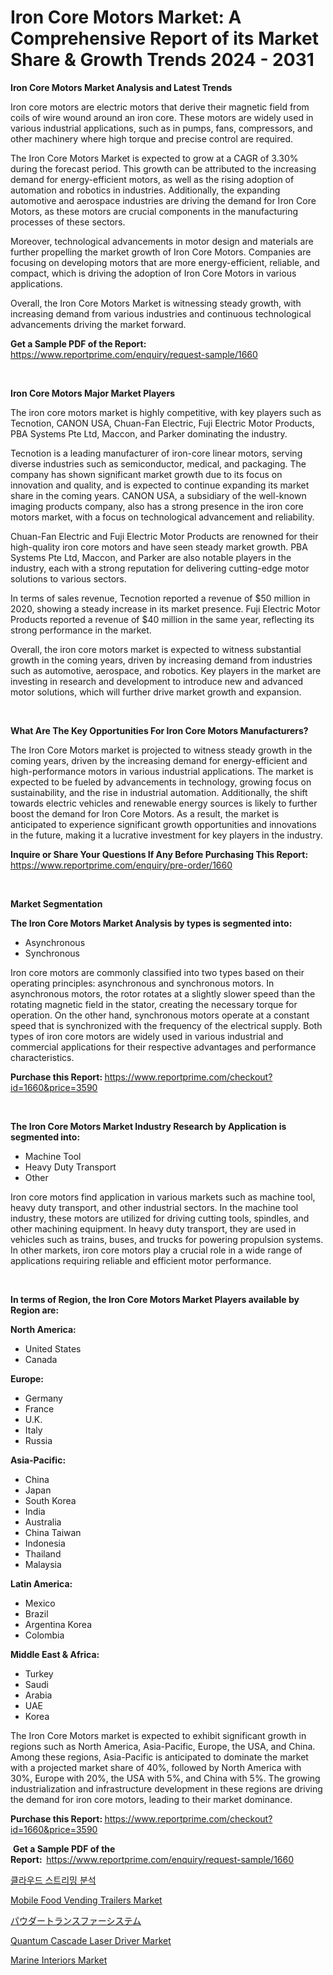 <p><h1>Iron Core Motors Market: A Comprehensive Report of its Market Share & Growth Trends 2024 - 2031</h1></p><p><strong>Iron Core Motors Market Analysis and Latest Trends</strong></p>
<p><p>Iron core motors are electric motors that derive their magnetic field from coils of wire wound around an iron core. These motors are widely used in various industrial applications, such as in pumps, fans, compressors, and other machinery where high torque and precise control are required.</p><p>The Iron Core Motors Market is expected to grow at a CAGR of 3.30% during the forecast period. This growth can be attributed to the increasing demand for energy-efficient motors, as well as the rising adoption of automation and robotics in industries. Additionally, the expanding automotive and aerospace industries are driving the demand for Iron Core Motors, as these motors are crucial components in the manufacturing processes of these sectors.</p><p>Moreover, technological advancements in motor design and materials are further propelling the market growth of Iron Core Motors. Companies are focusing on developing motors that are more energy-efficient, reliable, and compact, which is driving the adoption of Iron Core Motors in various applications.</p><p>Overall, the Iron Core Motors Market is witnessing steady growth, with increasing demand from various industries and continuous technological advancements driving the market forward.</p></p>
<p><strong>Get a Sample PDF of the Report:&nbsp;</strong> <a href="https://www.reportprime.com/enquiry/request-sample/1660">https://www.reportprime.com/enquiry/request-sample/1660</a></p>
<p>&nbsp;</p>
<p><strong>Iron Core Motors Major Market Players</strong></p>
<p><p>The iron core motors market is highly competitive, with key players such as Tecnotion, CANON USA, Chuan-Fan Electric, Fuji Electric Motor Products, PBA Systems Pte Ltd, Maccon, and Parker dominating the industry. </p><p>Tecnotion is a leading manufacturer of iron-core linear motors, serving diverse industries such as semiconductor, medical, and packaging. The company has shown significant market growth due to its focus on innovation and quality, and is expected to continue expanding its market share in the coming years. CANON USA, a subsidiary of the well-known imaging products company, also has a strong presence in the iron core motors market, with a focus on technological advancement and reliability.</p><p>Chuan-Fan Electric and Fuji Electric Motor Products are renowned for their high-quality iron core motors and have seen steady market growth. PBA Systems Pte Ltd, Maccon, and Parker are also notable players in the industry, each with a strong reputation for delivering cutting-edge motor solutions to various sectors. </p><p>In terms of sales revenue, Tecnotion reported a revenue of $50 million in 2020, showing a steady increase in its market presence. Fuji Electric Motor Products reported a revenue of $40 million in the same year, reflecting its strong performance in the market. </p><p>Overall, the iron core motors market is expected to witness substantial growth in the coming years, driven by increasing demand from industries such as automotive, aerospace, and robotics. Key players in the market are investing in research and development to introduce new and advanced motor solutions, which will further drive market growth and expansion.</p></p>
<p>&nbsp;</p>
<p><strong>What Are The Key Opportunities For Iron Core Motors Manufacturers?</strong></p>
<p><p>The Iron Core Motors market is projected to witness steady growth in the coming years, driven by the increasing demand for energy-efficient and high-performance motors in various industrial applications. The market is expected to be fueled by advancements in technology, growing focus on sustainability, and the rise in industrial automation. Additionally, the shift towards electric vehicles and renewable energy sources is likely to further boost the demand for Iron Core Motors. As a result, the market is anticipated to experience significant growth opportunities and innovations in the future, making it a lucrative investment for key players in the industry.</p></p>
<p><strong>Inquire or Share Your Questions If Any Before Purchasing This Report:</strong> <a href="https://www.reportprime.com/enquiry/pre-order/1660">https://www.reportprime.com/enquiry/pre-order/1660</a></p>
<p>&nbsp;</p>
<p><strong>Market Segmentation</strong></p>
<p><strong>The Iron Core Motors Market Analysis by types is segmented into:</strong></p>
<p><ul><li>Asynchronous</li><li>Synchronous</li></ul></p>
<p><p>Iron core motors are commonly classified into two types based on their operating principles: asynchronous and synchronous motors. In asynchronous motors, the rotor rotates at a slightly slower speed than the rotating magnetic field in the stator, creating the necessary torque for operation. On the other hand, synchronous motors operate at a constant speed that is synchronized with the frequency of the electrical supply. Both types of iron core motors are widely used in various industrial and commercial applications for their respective advantages and performance characteristics.</p></p>
<p><strong>Purchase this Report:&nbsp;</strong><a href="https://www.reportprime.com/checkout?id=1660&price=3590">https://www.reportprime.com/checkout?id=1660&price=3590</a></p>
<p>&nbsp;</p>
<p><strong>The Iron Core Motors Market Industry Research by Application is segmented into:</strong></p>
<p><ul><li>Machine Tool</li><li>Heavy Duty Transport</li><li>Other</li></ul></p>
<p><p>Iron core motors find application in various markets such as machine tool, heavy duty transport, and other industrial sectors. In the machine tool industry, these motors are utilized for driving cutting tools, spindles, and other machining equipment. In heavy duty transport, they are used in vehicles such as trains, buses, and trucks for powering propulsion systems. In other markets, iron core motors play a crucial role in a wide range of applications requiring reliable and efficient motor performance.</p></p>
<p>&nbsp;</p>
<p><strong>In terms of Region, the Iron Core Motors Market Players available by Region are:</strong></p>
<p>
    <p> <strong> North America: </strong>
        <ul>
            <li>United States</li>
            <li>Canada</li>
        </ul>
        </p> 
    <p> <strong> Europe: </strong>
        <ul>
            <li>Germany</li>
            <li>France</li>
            <li>U.K.</li>
            <li>Italy</li>
            <li>Russia</li>
        </ul>
        </p> 
    <p> <strong> Asia-Pacific: </strong>
        <ul>
            <li>China</li>
            <li>Japan</li>
            <li>South Korea</li>
            <li>India</li>
            <li>Australia</li>
            <li>China Taiwan</li>
            <li>Indonesia</li>
            <li>Thailand</li>
            <li>Malaysia</li>
        </ul>
        </p> 
    <p> <strong> Latin America: </strong>
        <ul>
            <li>Mexico</li>
            <li>Brazil</li>
            <li>Argentina Korea</li>
            <li>Colombia</li>
        </ul>
        </p> 
    <p> <strong> Middle East & Africa: </strong>
        <ul>
            <li>Turkey</li>
            <li>Saudi</li>
            <li>Arabia</li>
            <li>UAE</li>
            <li>Korea</li>
        </ul>
    </p>
    </p>
<p><p>The Iron Core Motors market is expected to exhibit significant growth in regions such as North America, Asia-Pacific, Europe, the USA, and China. Among these regions, Asia-Pacific is anticipated to dominate the market with a projected market share of 40%, followed by North America with 30%, Europe with 20%, the USA with 5%, and China with 5%. The growing industrialization and infrastructure development in these regions are driving the demand for iron core motors, leading to their market dominance.</p></p>
<p><strong>Purchase this Report: </strong><a href="https://www.reportprime.com/checkout?id=1660&price=3590">https://www.reportprime.com/checkout?id=1660&price=3590</a></p>
<p>&nbsp;<strong>Get a Sample PDF of the Report:&nbsp;&nbsp;</strong><a href="https://www.reportprime.com/enquiry/request-sample/1660">https://www.reportprime.com/enquiry/request-sample/1660</a></p>
<p><strong></strong></p>
<p><p><a href="https://github.com/bvubpqd5241630/Market-Research-Report-List-1/blob/main/78676019371.md">클라우드 스트리밍 분석</a></p><p><a href="https://issuu.com/reportprime-2/docs/mobile-food-vending-trailers-market-size-2030.pptx">Mobile Food Vending Trailers Market</a></p><p><a href="https://github.com/xemfu2379520/Market-Research-Report-List-1/blob/main/91263319968.md">パウダートランスファーシステム</a></p><p><a href="https://github.com/nicoletavirag/Market-Research-Report-List-2/blob/main/quantum-cascade-laser-driver-market.md">Quantum Cascade Laser Driver Market</a></p><p><a href="https://issuu.com/reportprime-2/docs/marine-interiors-market-size-2030.pptx">Marine Interiors Market</a></p></p>